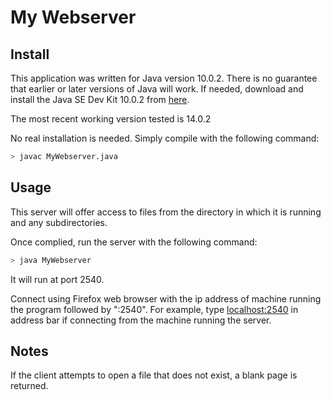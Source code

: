 # My Webserver

## Install

This application was written for Java version 10.0.2. There is no guarantee that earlier or later versions of Java will work. If needed, download and install the Java SE Dev Kit 10.0.2 from [here](https://www.oracle.com/java/technologies/java-archive-javase10-downloads.html).

The most recent working version tested is 14.0.2

No real installation is needed. Simply compile with the following command:

```bash
> javac MyWebserver.java
```


## Usage

This server will offer access to files from the directory in which it is running and any subdirectories. 

Once complied, run the server with the following command:

```bash
> java MyWebserver
```


It will run at port 2540. 

Connect using Firefox web browser with the ip address of machine running the program followed by ":2540". For example, type  [localhost:2540](http://localhost:2540)  in address bar if connecting from the machine running the server.


## Notes

If the client attempts to open a file that does not exist, a blank page is returned.
